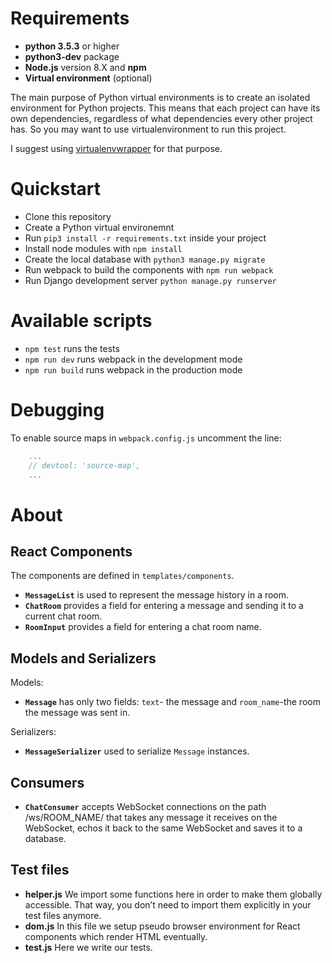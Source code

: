 # Requirements

* **python 3.5.3** or higher
* **python3-dev** package
* **Node.js** version 8.X and **npm**
* **Virtual environment** (optional)

The main purpose of Python virtual environments is to create an isolated environment for Python projects. This means that each project can have its own dependencies, regardless of what dependencies every other project has. So you may want to use virtualenvironment to run this project.

I suggest using [virtualenvwrapper](http://virtualenvwrapper.readthedocs.io/en/latest/) for that purpose.

# Quickstart
* Сlone this repository
* Create a Python virtual environemnt
* Run `pip3 install -r requirements.txt` inside your project
* Install node modules with `npm install`
* Create the local database with `python3 manage.py migrate`
* Run webpack to build the components with `npm run webpack`
* Run Django development server `python manage.py runserver`

# Available scripts
* `npm test` runs the tests
* `npm run dev` runs webpack in the development mode
* `npm run build` runs webpack in the production mode

# Debugging
To enable source maps in `webpack.config.js` uncomment the line:
```javascript
    ...
    // devtool: 'source-map',
    ...
``` 
#  About
React Components
-
The components are defined in `templates/components`.
* **`MessageList`** is used to represent the message history in a room.
* **`ChatRoom`** provides a field for entering a message and sending it to a current chat room.
* **`RoomInput`** provides a field for entering a chat room name.

Models and Serializers
-
Models:
* **`Message`** has only two fields: `text`- the message and `room_name`-the room the message was sent in.

Serializers:
* **`MessageSerializer`** used to serialize `Message` instances.

Consumers
-
* **`ChatConsumer`** accepts WebSocket connections on the path /ws/ROOM_NAME/ that takes any message it receives on the WebSocket, echos it back to the same WebSocket and saves it to a database.

Test files
---
* **helper.js** We import some functions here in order to make them globally accessible. That way, you don’t need to import them explicitly in your test files anymore.
* **dom.js**  In this file we setup pseudo browser environment for React components which render HTML eventually.
* **test.js** Here we write our tests.
